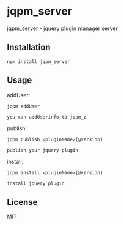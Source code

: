 jqpm_server
========

jqpm_server - jquery plugin manager server

Installation
------------

	npm install jqpm_server


Usage
-----

addUser:

	jqpm addUser

    you can addUserinfo to jqpm_z
publish:

	jqpm publish <pluginName>[@version]

    publish your jquery plugin

install:

    jqpm install <pluginName>[@version]

    install jquery plugin


License
-------

MIT